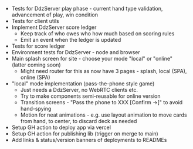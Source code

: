 - Tests for DdzServer play phase - current hand type validation, advancement of play, win condition
- Tests for client utils
- Implement DdzServer score ledger
  - Keep track of who owes who how much based on scoring rules
  - Emit an event when the ledger is updated
- Tests for score ledger
- Environment tests for DdzServer - node and browser
- Main splash screen for site - choose your mode "local" or "online" (latter coming soon)
  - Might need router for this as now have 3 pages - splash, local (SPA), online (SPA)
- "local" mode implementation (pass-the-phone style game)
  - Just needs a DdzServer, no WebRTC clients etc.
  - Try to make components semi-reusable for online version
  - Transition screens - "Pass the phone to XXX [Confirm ->]" to avoid hand-spying
  - Motion for neat animations - e.g. use layout animation to move cards from hand, to center, to discard deck as needed
- Setup GH action to deploy app via vercel
- Setup GH action for publishing lib (trigger on merge to main)
- Add links & status/version banners of deployments to READMEs
